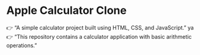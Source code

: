 #  Apple Calculator Clone 
👉 “A simple calculator project built using HTML, CSS, and JavaScript.” ya 👉 “This repository contains a calculator application with basic arithmetic operations.”
